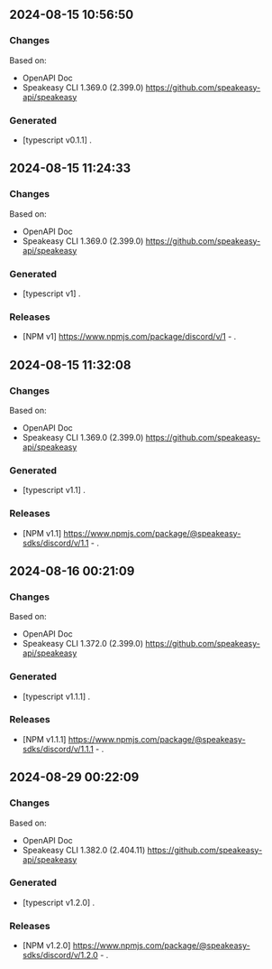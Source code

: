 

## 2024-08-15 10:56:50
### Changes
Based on:
- OpenAPI Doc  
- Speakeasy CLI 1.369.0 (2.399.0) https://github.com/speakeasy-api/speakeasy
### Generated
- [typescript v0.1.1] .

## 2024-08-15 11:24:33
### Changes
Based on:
- OpenAPI Doc  
- Speakeasy CLI 1.369.0 (2.399.0) https://github.com/speakeasy-api/speakeasy
### Generated
- [typescript v1] .
### Releases
- [NPM v1] https://www.npmjs.com/package/discord/v/1 - .

## 2024-08-15 11:32:08
### Changes
Based on:
- OpenAPI Doc  
- Speakeasy CLI 1.369.0 (2.399.0) https://github.com/speakeasy-api/speakeasy
### Generated
- [typescript v1.1] .
### Releases
- [NPM v1.1] https://www.npmjs.com/package/@speakeasy-sdks/discord/v/1.1 - .

## 2024-08-16 00:21:09
### Changes
Based on:
- OpenAPI Doc  
- Speakeasy CLI 1.372.0 (2.399.0) https://github.com/speakeasy-api/speakeasy
### Generated
- [typescript v1.1.1] .
### Releases
- [NPM v1.1.1] https://www.npmjs.com/package/@speakeasy-sdks/discord/v/1.1.1 - .

## 2024-08-29 00:22:09
### Changes
Based on:
- OpenAPI Doc  
- Speakeasy CLI 1.382.0 (2.404.11) https://github.com/speakeasy-api/speakeasy
### Generated
- [typescript v1.2.0] .
### Releases
- [NPM v1.2.0] https://www.npmjs.com/package/@speakeasy-sdks/discord/v/1.2.0 - .